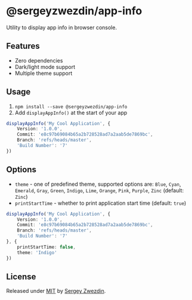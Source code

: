 # @sergeyzwezdin/app-info

Utility to display app info in browser console.

**Features**
- 
- Zero dependencies
- Dark/light mode support
- Multiple theme support

## Usage

1. `npm install --save @sergeyzwezdin/app-info`
2. Add `displayAppInfo()` at the start of your app
```typescript
displayAppInfo('My Cool Application', {
    Version: '1.0.0',
    Commit: 'e8c97b69084b65a2b728528ad7a2aab5de7869bc',
    Branch: 'refs/heads/master',
    'Build Number': '7'
})
```

## Options

- `theme` - one of predefined theme, supported options are: `Blue`, `Cyan`, `Emerald`, `Gray`, `Green`, `Indigo`, `Lime`, `Orange`, `Pink`, `Purple`, `Zinc` (default: `Zinc`)
- `printStartTime` - whether to print application start time (default: `true`)

```typescript
displayAppInfo('My Cool Application', {
    Version: '1.0.0',
    Commit: 'e8c97b69084b65a2b728528ad7a2aab5de7869bc',
    Branch: 'refs/heads/master',
    'Build Number': '7'
}, {
    printStartTime: false,
    theme: 'Indigo'
})
```

## License

Released under [MIT](/LICENSE) by [Sergey Zwezdin](https://github.com/sergeyzwezdin).
